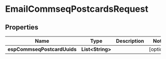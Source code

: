 
# EmailCommseqPostcardsRequest

## Properties
Name | Type | Description | Notes
------------ | ------------- | ------------- | -------------
**espCommseqPostcardUuids** | **List&lt;String&gt;** |  |  [optional]



